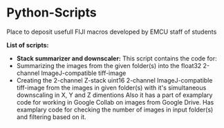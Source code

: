 # Python-Scripts
Place to deposit usefull FIJI macros developed by EMCU staff of students

**List of scripts:**
* **Stack summarizer and downscaler:**
This script contains the code for:
 * Summarizing the images from the given folder(s) into the float32 2-channel ImageJ-compatible tiff-image
 * Creating the 2-channel Z-stack uint16 2-channel ImageJ-compatible tiff-image from the images in given folder(s) with it's simultaneous downscaling in X, Y and Z dimentions
Also it has a part of examplary code for working in Google Collab on images from Google Drive.
Has examplary code for checking the number of images in input folder(s) and filtering based on it.
